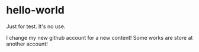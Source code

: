 # hello-world
Just for test. It's no use.

I change my new github account for a new content!
Some works are store at another account!
